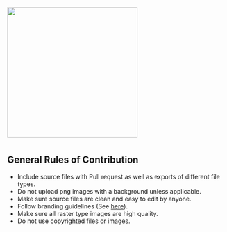 <img src="https://raw.githubusercontent.com/flybywiresim/fbw-branding/master/png/FBW-Logo.png" placeholder="Flybywire" width="300"/>

#
## General Rules of Contribution
- Include source files with Pull request as well as exports of different file types.
- Do not upload png images with a background unless applicable.
- Make sure source files are clean and easy to edit by anyone.
- Follow branding guidelines (See [here](https://raw.githubusercontent.com/flybywiresim/fbw-branding/master/jpg/FBW-Branding-Guidelines.jpg)).
- Make sure all raster type images are high quality.
- Do not use copyrighted files or images.